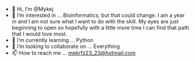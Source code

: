 - 👋 Hi, I’m @Mykej
- 👀 I’m interested in ... Bioinformatics, but that could change. I am a year in and I am not sure what I want to do with the skill. My eyes are just beginning to open so hopefully with a little more time I can find that path that I would love most.
- 🌱 I’m currently learning ... Python
- 💞️ I’m looking to collaborate on ... Everything
- 📫 How to reach me ... mekrfz23_23@hotmail.com

<!---
Mykej/Mykej is a ✨ special ✨ repository because its `README.md` (this file) appears on your GitHub profile.
You can click the Preview link to take a look at your changes.
--->
